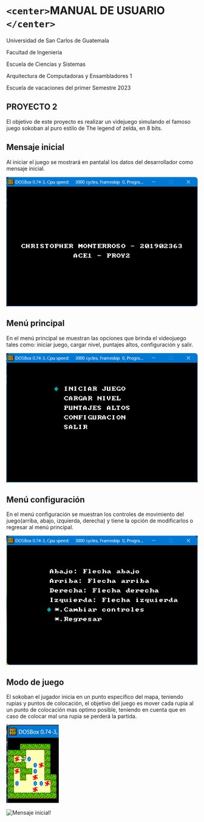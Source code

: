 # `<center>`**MANUAL DE USUARIO** `</center>`

Universidad de San Carlos de Guatemala

Facultad de Ingeniería

Escuela de Ciencias y Sistemas

Arquitectura de Computadoras y Ensambladores 1

Escuela de vacaciones del primer Semestre 2023

## PROYECTO 2

El objetivo de este proyecto es realizar un videjuego simulando el famoso juego sokoban al puro estilo de The legend of zelda, en 8 bits.


## Mensaje inicial

Al iniciar el juego se mostrará en pantalal los datos del desarrollador como mensaje inicial.

![Mensaje inicial!](imgs/Mens.png)

## Menú principal

En el menú principal se muestran las opciones que brinda el videojuego tales como: iniciar juego, cargar nivel, puntajes altos, configuración y salir.

![Mensaje inicial!](imgs/I1.png)

## Menú configuración

En el menú configuración se muestran los controles de movimiento del juego(arriba, abajo, izquierda, derecha) y tiene la opción de modificarlos o regresar al menú principal.

![Mensaje inicial!](imgs/I2.png)

## Modo de juego

El sokoban el jugador inicia en un punto especifico del mapa, teniendo rupias y puntos de colocación, el objetivo del juego es mover cada rupia al  un punto de colocación mas optimo posible, teniendo en cuenta que en caso de colocar mal una rupia se perderá la partida.

![Mensaje inicial!](imgs/I3.png)

![Mensaje inicial!](https://file+.vscode-resource.vscode-cdn.net/c%3A/MASM/MASM611/BIN/proyecto/Manuales/imgs/I3.png)
